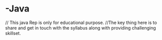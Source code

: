 # -Java
// This java Rep is only for educational purpose.
//The key thing here is to share and get in touch with the syllabus along with providing challenging skillset.
